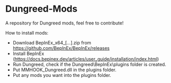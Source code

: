 # Dungreed-Mods
A repository for Dungreed mods, feel free to contribute!

How to install mods:
- Download BepInEx_x64_\[...].zip from https://github.com/BepInEx/BepInEx/releases
- Install BepInEx (https://docs.bepinex.dev/articles/user_guide/installation/index.html)
- Run Dungreed, check if the Dungreed\BepInEx\plugins folder is created.
- Put MMHOOK_Dungreed.dll in the plugins folder.
- Put any mods you want into the plugins folder.
